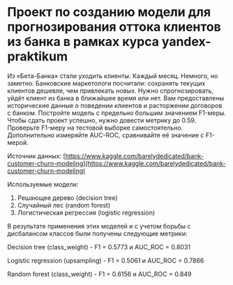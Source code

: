 # Проект по созданию модели для прогнозирования оттока клиентов из банка в рамках курса yandex-praktikum
Из «Бета-Банка» стали уходить клиенты. Каждый месяц. Немного, но заметно. Банковские маркетологи посчитали: сохранять текущих клиентов дешевле, чем привлекать новых.
Нужно спрогнозировать, уйдёт клиент из банка в ближайшее время или нет. Вам предоставлены исторические данные о поведении клиентов и расторжении договоров с банком.
Постройте модель с предельно большим значением F1-меры. Чтобы сдать проект успешно, нужно довести метрику до 0.59. Проверьте F1-меру на тестовой выборке самостоятельно.
Дополнительно измеряйте AUC-ROC, сравнивайте её значение с F1-мерой.

Источник данных: [https://www.kaggle.com/barelydedicated/bank-customer-churn-modeling](https://www.kaggle.com/barelydedicated/bank-customer-churn-modeling)

Используемые модели:
1) Решающее дерево (decision tree)
2) Случайный лес (random forest)
3) Логистическая регрессия (logistic regression)

В результате применения этих моделей и с учетом борьбы с дисбалансом классов были получены следующие метрики:

Decision tree (class_weight) - F1 = 0.5773 и AUC_ROC = 0.8031

Logistic regression (upsampling) - F1 = 0.5061 и AUC_ROC = 0.7866

Random forest (class_weight) - F1 = 0.6156 и AUC_ROC = 0.849
